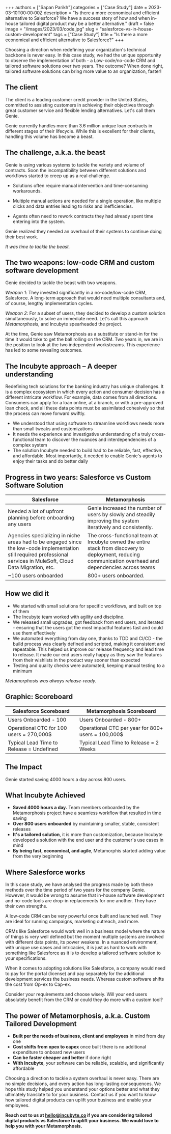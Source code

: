 +++
authors = ["Sapan Parikh"]
categories = ["Case Study"]
date = 2023-03-10T00:00:00Z
description = "Is there a more economical and efficient alternative to Salesforce? We have a success story of how and when in-house tailored digital product may be a better alternative."
draft = false
image = "/images/2023/03/code.jpg"
slug = "salesforce-vs-in-house-custom-development"
tags = ["Case Study"]
title = "Is there a more economical and efficient alternative to Salesforce?"
+++


Choosing a direction when redefining your organization's technical backbone is never easy. In this case study, we had the unique opportunity to observe the implementation of both - a Low-code/no-code CRM and tailored software solutions over two years. The outcome? When done right, tailored software solutions can bring more value to an organization, faster!

## The client

The client is a leading customer credit provider in the United States, committed to assisting customers in achieving their objectives through great customer service and flexible lending alternatives. Let's call them Genie.

Genie currently handles more than 3.6 million unique loan contracts in different stages of their lifecycle. While this is excellent for their clients, handling this volume has become a beast.

## The challenge, a.k.a. the beast

Genie is using various systems to tackle the variety and volume of contracts. Soon the incompatibility between different solutions and workflows started to creep up as a real challenge.

- Solutions often require manual intervention and time-consuming workarounds.
- Multiple manual actions are needed for a single operation, like multiple clicks and data entries leading to risks and inefficiencies.

- Agents often need to rework contracts they had already spent time entering into the system.

Genie realized they needed an overhaul of their systems to continue doing their best work.

_It was time to tackle the beast._

## The two weapons: low-code CRM and custom software development

Genie decided to tackle the beast with two weapons.

_Weapon 1_: They invested significantly in a no-code/low-code CRM, Salesforce. A long-term approach that would need multiple consultants and, of course, lengthy implementation cycles.

_Weapon 2_: For a subset of users, they decided to develop a custom solution simultaneously, to solve an immediate need. Let's call this approach _Metamorphosis_, and Incubyte spearheaded the project.

At the time, Genie saw Metamorphosis as a substitute or stand-in for the time it would take to get the ball rolling on the CRM. Two years in, we are in the position to look at the two independent workstreams. This experience has led to some revealing outcomes.

## The Incubyte approach – A deeper understanding

Redefining tech solutions for the banking industry has unique challenges. It is a complex ecosystem in which every action and consumer decision has a different intricate workflow. For example, data comes from all directions. Consumers can apply for a loan online, at a branch, or with a pre-approved loan check, and all these data points must be assimilated cohesively so that the process can move forward swiftly.

- We understood that using software to streamline workflows needs more than small tweaks and customizations
- It needs the experience and investigative understanding of a truly cross-functional team to discover the nuances and interdependencies of a complex system
- The solution Incubyte needed to build had to be reliable, fast, effective, and affordable. Most importantly, it needed to enable Genie's agents to enjoy their tasks and do better daily

## Progress in two years: Salesforce vs Custom Software Solution

| Salesforce | Metamorphosis |
| --- | --- |
| Needed a lot of upfront planning before onboarding any users | Genie increased the number of users by slowly and steadily improving the system iteratively and consistently. |
| Agencies specializing in niche areas had to be engaged since the low-code implementation still required professional services in MuleSoft, Cloud Data Migration, etc. | The cross-functional team at Incubyte owned the entire stack from discovery to deployment, reducing communication overhead and dependencies across teams |
| ~100 users onboarded | 800+ users onboarded. |

## How we did it

- We started with small solutions for specific workflows, and built on top of them
- The Incubyte team worked with agility and discipline.
- We released small upgrades, got feedback from end users, and iterated - ensuring that the users got the most impactful features fast and could use them effectively
- We automated everything from day one, thanks to TDD and CI/CD - the build process was clearly defined and scripted, making it consistent and repeatable. This helped us improve our release frequency and lead time to release. It made our end users really happy as they saw the features from their wishlists in the product way sooner than expected
- Testing and quality checks were automated, keeping manual testing to a minimum

_Metamorphosis was always release-ready._

## Graphic: Scoreboard

| Salesforce Scoreboard | Metamorphosis Scoreboard |
| --- | --- |
| Users Onboarded - 100 | Users Onboarded - 800+ |
| Operational CTC for 100 users = 270,000$ | Operational CTC per year for 800+ users = 100,000$ |
| Typical Lead Time to Release = Undefined | Typical Lead Time to Release = 2 Weeks |

## The Impact

Genie started saving 4000 hours a day across 800 users.

## What Incubyte Achieved

- **Saved 4000 hours a day.** Team members onboarded by the Metamorphosis project have a seamless workflow that resulted in time saving
- **Over 800 users onboarded** by maintaining smaller, stable, consistent releases
- **It's a tailored solution**, it is more than customization, because Incubyte developed a solution with the end user and the customer's use cases in mind
- **By being fast, economical, and agile**, Metamorphis started adding value from the very beginning 


## Where Salesforce works

In this case study, we have analysed the progress made by both these methods over the time period of two years for the company Genie. However, it would be wrong to assume that in-house software development and no-code tools are drop-in replacements for one another. They have their own strengths.

A low-code CRM can be very powerful once built and launched well. They are ideal for running campaigns, marketing outreach, and more.

CRMs like Salesforce would work well in a business model where the nature of things is very well defined but the moment multiple systems are involved with different data points, its power weakens. In a nuanced environment, with unique use cases and intricacies, it is just as hard to work with something like Salesforce as it is to develop a tailored software solution to your specifications.

When it comes to adopting solutions like Salesforce, a company would need to pay for the portal (license) and pay separately for the additional development services the business needs. Whereas custom software shifts the cost from Op-ex to Cap-ex.

Consider your requirements and choose wisely. Will your end users absolutely benefit from the CRM or could they do more with a custom tool?

## The power of Metamorphosis, a.k.a. Custom Tailored Development
- **Built per the needs of business, client and employees** in mind from day one
- **Cost shifts from opex to capex** once built there is no additional expenditure to onboard new users
- **Can be faster cheaper and better** if done right
- **With Incubyte**, your software can be reliable, scalable, and significantly affordable

Choosing a direction to tackle a system overhaul is never easy. There are no simple decisions, and every action has long-lasting consequences. We hope this study helped you understand your options better and what they ultimately translate to for your business. Contact us if you want to know how tailored digital products can uplift your business and enable your employees.

**Reach out to us at hello@incubyte.co if you are considering tailored digital products vs Salesforce to uplift your business. We would love to help you with your Metamorphosis.**

